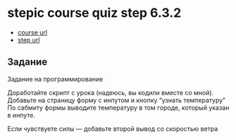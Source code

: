 # stepic course quiz step 6.3.2 

 * [course url](https://stepik.org/8540)
 * [step url](https://stepik.org/lesson/87563/step/2?unit=63935)
 
 
## Задание

Задание на программирование

Доработайте скрипт с урока (надеюсь, вы кодили вместе со мной). Добавьте на страницу форму с инпутом и кнопку “узнать температуру”
По сабмиту формы выводите температуру в том городе, который указан в инпуте.

Если чувствуете силы — добавьте второй вывод со скоростью ветра
